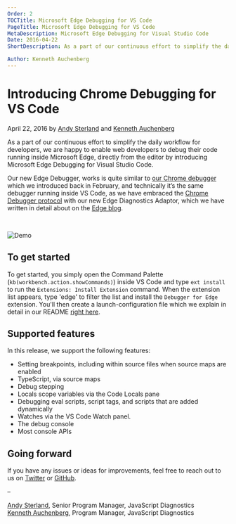 ```yaml
---
Order: 2
TOCTitle: Microsoft Edge Debugging for VS Code
PageTitle: Microsoft Edge Debugging for VS Code
MetaDescription: Microsoft Edge Debugging for Visual Studio Code
Date: 2016-04-22
ShortDescription: As a part of our continuous effort to simplify the daily workflow for developers, we are happy to enable web developers to debug their code running inside Microsoft Edge, directly from the editor by introducing Microsoft Edge Debugging for Visual Studio Code.

Author: Kenneth Auchenberg
---
```


# Introducing Chrome Debugging for VS Code

April 22, 2016 by [Andy Sterland](https://twitter.com/AndySterland) and [Kenneth Auchenberg](https://twitter.com/auchenberg)

As a part of our continuous effort to simplify the daily workflow for developers, we are happy to enable web developers to debug their code running inside Microsoft Edge, directly from the editor by introducing Microsoft Edge Debugging for Visual Studio Code.

Our new Edge Debugger, works is quite similar to [our Chrome debugger](https://code.visualstudio.com/blogs/2016/02/23/introducing-chrome-debugger-for-vs-code) which we introduced back in February, and technically it’s the same debugger running inside VS Code, as we have embraced the [Chrome Debugger protocol](https://developer.chrome.com/devtools/docs/debugger-protocol) with our new Edge Diagnostics Adaptor, which we have written in detail about on the [Edge blog]().

<br />

![Demo](2016_04_22_edge-debugger-demo.gif)

## To get started

To get started, you simply open the Command Palette (`kb(workbench.action.showCommands)`) inside VS Code and type `ext install` to run the `Extensions: Install Extension` command.  When the extension list appears, type 'edge' to filter the list and install the `Debugger for Edge` extension.  You'll then create a launch-configuration file which we explain in detail in our README [right here](https://github.com/Microsoft/vscode-edge-debug).

## Supported features

In this release, we support the following features:

- Setting breakpoints, including within source files when source maps are enabled
- TypeScript, via source maps
- Debug stepping
- Locals scope variables via the Code Locals pane
- Debugging eval scripts, script tags, and scripts that are added dynamically
- Watches via the VS Code Watch panel.
- The debug console
- Most console APIs

## Going forward

If you have any issues or ideas for improvements, feel free to reach out to us on [Twitter](https://twitter.com/code) or [GitHub](https://github.com/Microsoft/vscode-edge-debug/).

–

[Andy Sterland](https://twitter.com/AndySterland), Senior Program Manager, JavaScript Diagnostics <br/>
[Kenneth Auchenberg](https://twitter.com/auchenberg), Program Manager, JavaScript Diagnostics

